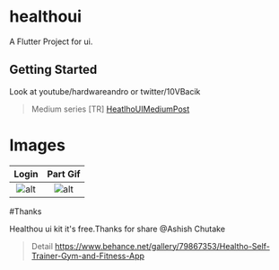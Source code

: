 # healthoui

A Flutter Project for ui.

## Getting Started

Look at youtube/hardwareandro or twitter/10VBacik

> Medium series [TR]  [HeatlhoUIMediumPost]([https://link](https://medium.com/flutter-t%C3%BCrkiye/flutter-healtho-ui-ad72c823e8b2))







# Images

Login             |  Part Gif
:-------------------------:|:-------------------------:
![alt](https://github.com/VB10/HealthoUI/blob/master/github/onboard.png?raw=true)  |  ![alt](https://github.com/VB10/HealthoUI/blob/master/github/healtoui2.gif?raw=true)






#Thanks

Healthou ui kit it's free.Thanks for share @Ashish Chutake

> Detail https://www.behance.net/gallery/79867353/Healtho-Self-Trainer-Gym-and-Fitness-App
